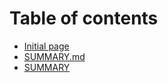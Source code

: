 # Table of contents

* [Initial page](README.md)
* [SUMMARY.md](untitled.md)
* [SUMMARY](untitled-1.md)

